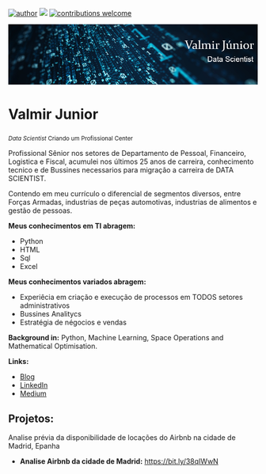 [![author](https://img.shields.io/badge/likedin-valmir_jr-red.svg)](https://www.linkedin.com/in/valmir-junior-datascientist/) [![](https://img.shields.io/badge/python-3.7+-blue.svg)](https://www.python.org/downloads/release/python-365/) [![contributions welcome](https://img.shields.io/badge/contributions-welcome-brightgreen.svg?style=flat)](https://github.com/ValmirJrDS)

<p align="center">
  <img src="https://raw.githubusercontent.com/ValmirJrDS/projetos_data_science_set-2021/main/banner02.png" >
</p>

# Valmir Junior
<sub>*Data Scientist* Criando um Profissional Center</sub>

Profissional Sênior nos setores de Departamento de Pessoal, Financeiro, Logistica e Fiscal, acumulei nos últimos 25 anos de carreira, conhecimento tecnico e de Bussines necessarios para migração a carreira de DATA SCIENTIST.

Contendo em meu currículo o diferencial de segmentos diversos, entre Forças Armadas, industrias de peças automotivas, industrias de alimentos e gestão de pessoas.

**Meus conhecimentos em TI abragem:**
* Python
* HTML
* Sql
* Excel

**Meus conhecimentos variados abragem:**
* Experiêcia em criação e execução de processos em TODOS setores administrativos
* Bussines Analitycs
* Estratégia de négocios e vendas

**Background in:** Python, Machine Learning, Space Operations and Mathematical Optimisation.

**Links:**
* [Blog](http://sigmoidal.ai)
* [LinkedIn](https://www.linkedin.com/in/carlosfab)
* [Medium](https://www.medium.com)


## Projetos:
Analise prévia da disponibilidade de locações do Airbnb na cidade de Madrid, Epanha 

* **Analise Airbnb da cidade de Madrid:** https://bit.ly/38qIWwN
